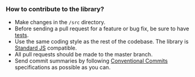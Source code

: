 ### How to contribute to the library?

- Make changes in the `/src` directory.
- Before sending a pull request for a feature or bug fix, be sure to have [tests](https://github.com/hsynlms/muteferrika/blob/master/test.js).
- Use the same coding style as the rest of the codebase. The library is [Standard JS](https://standardjs.com/) compatible.
- All pull requests should be made to the master branch.
- Send commit summaries by following [Conventional Commits](https://www.conventionalcommits.org/en/v1.0.0/#specification) specifications as possible as you can.
